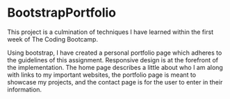# BootstrapPortfolio

This project is a culmination of techniques I have learned within the first week of The Coding Bootcamp. 

Using bootstrap, I have created a personal portfolio page which adheres to the guidelines of this assignment. Responsive design is at the forefront of the implementation. The home page describes a little about who I am along with links to my important websites, the portfolio page is meant to showcase my projects, and the contact page is for the user to enter in their information.